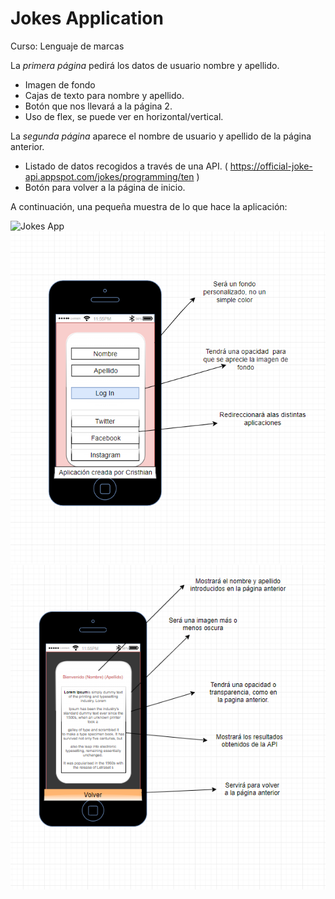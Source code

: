 # Jokes Application

Curso: Lenguaje de marcas 

La *primera página* pedirá los datos de usuario nombre y apellido. 
- Imagen de fondo
- Cajas de texto para nombre y apellido.
- Botón que nos llevará a la página 2.
- Uso de flex, se puede ver en horizontal/vertical.

La *segunda página* aparece el nombre de usuario y apellido de la página anterior.
- Listado de datos recogidos a través de una API. ( https://official-joke-api.appspot.com/jokes/programming/ten )
- Botón para volver a la página de inicio.

A continuación, una pequeña muestra de lo que hace la aplicación:

![Jokes App](jokesappgif.gif)
![Jokes App](HomeScreen.png)
![Jokes App](SecondScreen.png)

